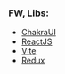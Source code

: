 ### FW, Libs: 
- [ChakraUI](https://chakra-ui.com/)
- [ReactJS](https://react.dev/)
- [Vite](https://vitejs.dev/)
- [Redux](https://redux.js.org/)
